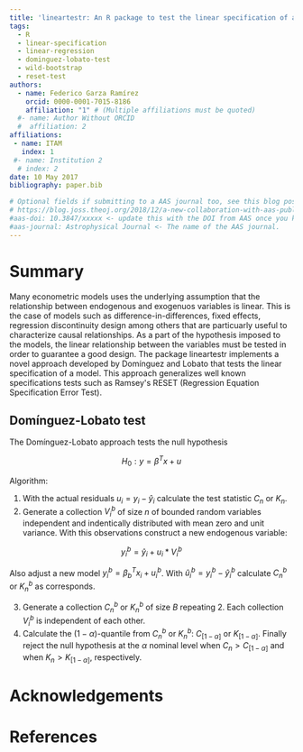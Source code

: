 ```yaml
---
title: 'lineartestr: An R package to test the linear specification of a model'
tags:
  - R
  - linear-specification
  - linear-regression
  - dominguez-lobato-test
  - wild-bootstrap
  - reset-test
authors:
  - name: Federico Garza Ramírez
    orcid: 0000-0001-7015-8186
    affiliation: "1" # (Multiple affiliations must be quoted)
  #- name: Author Without ORCID
  #  affiliation: 2
affiliations:
 - name: ITAM
   index: 1
 #- name: Institution 2
  # index: 2
date: 10 May 2017
bibliography: paper.bib

# Optional fields if submitting to a AAS journal too, see this blog post:
# https://blog.joss.theoj.org/2018/12/a-new-collaboration-with-aas-publishing
#aas-doi: 10.3847/xxxxx <- update this with the DOI from AAS once you know it.
#aas-journal: Astrophysical Journal <- The name of the AAS journal.
---
```


# Summary

Many econometric models uses the underlying assumption that the relationship between endogenous and exogenuos variables is linear. This is the case of models such as difference-in-differences, fixed effects, regression discontinuity design among others that are particuarly useful to characterize causal relationships. As a part of the hypothesis imposed to the models, the linear relationship between the variables must be tested in order to guarantee a good design. The package lineartestr implements a novel approach developed by Domínguez and Lobato that tests the linear specification of a model. This approach generalizes well known specifications tests such as Ramsey's RESET (Regression Equation Specification Error Test).


## Domínguez-Lobato test

The Domínguez-Lobato approach tests the null hypothesis

$$
H_0: y=\beta^T x + u
$$

Algorithm:

1. With the actual residuals $u_i = y_i - \hat{y}_i$ calculate the test statistic $C_n$ or $K_n$.
2. Generate a collection ${V^b_i}$ of size $n$ of bounded random variables independent and indentically distributed with mean zero and unit variance. With this observations construct a new endogenous variable: 

$$
y^b_i = \hat{y}_i + u_i*V^b_i 
$$ 

Also adjust a new model $y^b_i = \beta_b^T x_i + u^b_i$. With $\hat{u}^b_i = y^b_i - \hat{y}^b_i$ calculate $C^b_n$ or $K^b_n$ as corresponds.

3. Generate a collection ${C^b_n}$ or ${K^b_n}$ of size $B$ repeating 2. Each collection ${V^b_i}$ is independent of each other. 
4. Calculate the $(1-\alpha)$-quantile from  ${C^b_n}$ or ${K^b_n}$: $C_{[1-\alpha]}$ or $K_{[1-\alpha]}$. Finally reject the null hypothesis at the $\alpha$ nominal level when $C_n > C_{[1-\alpha]}$ and when $K_n > K_{[1-\alpha]}$, respectively. 

# Acknowledgements

# References
